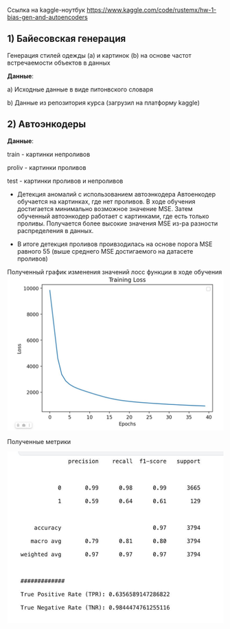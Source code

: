 Ссылка на kaggle-ноутбук https://www.kaggle.com/code/rustemx/hw-1-bias-gen-and-autoencoders

## 1) Байесовская генерация

Генерация стилей одежды (а) и картинок (b) на основе частот встречаемости объектов в данных

__Данные__:

a) Исходные данные в виде питонвского словаря

b) Данные из репозитория курса (загрузил на платформу kaggle)

## 2) Автоэнкодеры

__Данные__:

train - картинки непроливов

proliv - картинки проливов

test - картинки проливов и непроливов


* Детекция аномалий с использованием автоэнкодера
Автоенкодер обучается на картинках, где нет проливов. В ходе обучения достигается минимально возможное значение MSE.
Затем обученный автоэнкодер работает с картинками, где есть только проливы. Получается более высокие значения MSE из-ра разности распределения в данных.

* В итоге детекция проливов проивзодилась на основе порога MSE равного 55 (выше среднего MSE достигаемого на датасете проливов)

Полученный график изменения значений лосс функции в ходе обучения
![img.png](training_loss.png)

Полученные метрики

![img_1.png](metrics_table.png)
